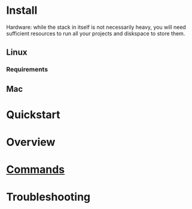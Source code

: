 # Install
Hardware: while the stack in itself is not necessarily heavy, you will need sufficient resources to run all your projects and diskspace to store them.
## Linux
### Requirements
####
## Mac
# Quickstart
# Overview
# [Commands](commands)
# Troubleshooting